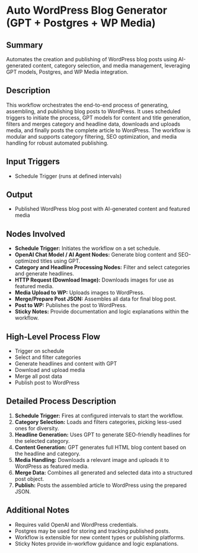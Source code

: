 # Auto WordPress Blog Generator (GPT + Postgres + WP Media)

## Summary
Automates the creation and publishing of WordPress blog posts using AI-generated content, category selection, and media management, leveraging GPT models, Postgres, and WP Media integration.

## Description
This workflow orchestrates the end-to-end process of generating, assembling, and publishing blog posts to WordPress. It uses scheduled triggers to initiate the process, GPT models for content and title generation, filters and merges category and headline data, downloads and uploads media, and finally posts the complete article to WordPress. The workflow is modular and supports category filtering, SEO optimization, and media handling for robust automated publishing.

## Input Triggers
- Schedule Trigger (runs at defined intervals)

## Output
- Published WordPress blog post with AI-generated content and featured media

## Nodes Involved
- **Schedule Trigger:** Initiates the workflow on a set schedule.
- **OpenAI Chat Model / AI Agent Nodes:** Generate blog content and SEO-optimized titles using GPT.
- **Category and Headline Processing Nodes:** Filter and select categories and generate headlines.
- **HTTP Request (Download Image):** Downloads images for use as featured media.
- **Media Upload to WP:** Uploads images to WordPress.
- **Merge/Prepare Post JSON:** Assembles all data for final blog post.
- **Post to WP:** Publishes the post to WordPress.
- **Sticky Notes:** Provide documentation and logic explanations within the workflow.

## High-Level Process Flow
- Trigger on schedule
- Select and filter categories
- Generate headlines and content with GPT
- Download and upload media
- Merge all post data
- Publish post to WordPress

## Detailed Process Description
1. **Schedule Trigger:** Fires at configured intervals to start the workflow.
2. **Category Selection:** Loads and filters categories, picking less-used ones for diversity.
3. **Headline Generation:** Uses GPT to generate SEO-friendly headlines for the selected category.
4. **Content Generation:** GPT generates full HTML blog content based on the headline and category.
5. **Media Handling:** Downloads a relevant image and uploads it to WordPress as featured media.
6. **Merge Data:** Combines all generated and selected data into a structured post object.
7. **Publish:** Posts the assembled article to WordPress using the prepared JSON.

## Additional Notes
- Requires valid OpenAI and WordPress credentials.
- Postgres may be used for storing and tracking published posts.
- Workflow is extensible for new content types or publishing platforms.
- Sticky Notes provide in-workflow guidance and logic explanations.
